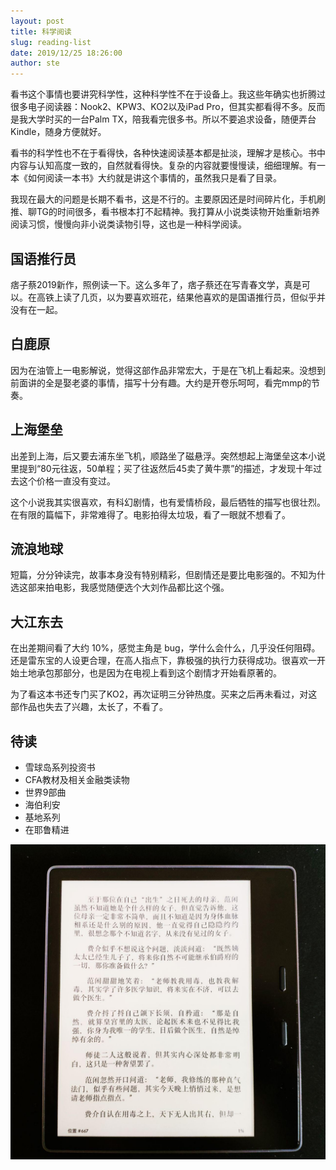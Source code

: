 ```yaml
---
layout: post
title: 科学阅读
slug: reading-list
date: 2019/12/25 18:26:00
author: ste
---
```


看书这个事情也要讲究科学性，这种科学性不在于设备上。我这些年确实也折腾过很多电子阅读器：Nook2、KPW3、KO2以及iPad Pro，但其实都看得不多。反而是我大学时买的一台Palm TX，陪我看完很多书。所以不要追求设备，随便弄台Kindle，随身方便就好。

看书的科学性也不在于看得快，各种快速阅读基本都是扯淡，理解才是核心。书中内容与认知高度一致的，自然就看得快。复杂的内容就要慢慢读，细细理解。有一本《如何阅读一本书》大约就是讲这个事情的，虽然我只是看了目录。

我现在最大的问题是长期不看书，这是不行的。主要原因还是时间碎片化，手机刷推、聊TG的时间很多，看书根本打不起精神。我打算从小说类读物开始重新培养阅读习惯，慢慢向非小说类读物引导，这也是一种科学阅读。

## 国语推行员

痞子蔡2019新作，照例读一下。这么多年了，痞子蔡还在写青春文学，真是可以。在高铁上读了几页，以为要喜欢班花，结果他喜欢的是国语推行员，但似乎并没有在一起。

## 白鹿原

因为在油管上一电影解说，觉得这部作品非常宏大，于是在飞机上看起来。没想到前面讲的全是娶老婆的事情，描写十分有趣。大约是开卷乐呵呵，看完mmp的节奏。

## 上海堡垒

出差到上海，后又要去浦东坐飞机，顺路坐了磁悬浮。突然想起上海堡垒这本小说里提到“80元往返，50单程；买了往返然后45卖了黄牛票”的描述，才发现十年过去这个价格一直没有变过。

这个小说我其实很喜欢，有科幻剧情，也有爱情桥段，最后牺牲的描写也很壮烈。在有限的篇幅下，非常难得了。电影拍得太垃圾，看了一眼就不想看了。

## 流浪地球

短篇，分分钟读完，故事本身没有特别精彩，但剧情还是要比电影强的。不知为什选这部来拍电影，我感觉随便选个大刘作品都比这个强。

## 大江东去

在出差期间看了大约 10%，感觉主角是 bug，学什么会什么，几乎没任何阻碍。还是雷东宝的人设更合理，在高人指点下，靠极强的执行力获得成功。很喜欢一开始土地承包那部分，也是因为在电视上看到这个剧情才开始看原著的。

为了看这本书还专门买了KO2，再次证明三分钟热度。买来之后再未看过，对这部作品也失去了兴趣，太长了，不看了。

## 待读

- 雪球岛系列投资书
- CFA教材及相关金融类读物
- 世界9部曲
- 海伯利安
- 基地系列
- 在耶鲁精进

![Kindle Oasis 2](./images/KO2.jpg)
